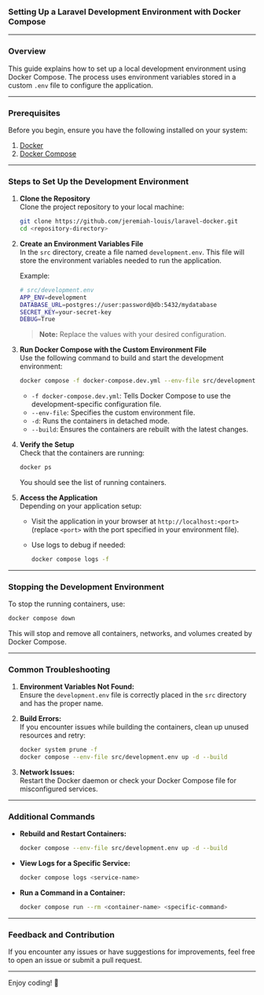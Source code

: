 
### Setting Up a Laravel Development Environment with Docker Compose

---

### **Overview**

This guide explains how to set up a local development environment using Docker Compose. The process uses environment variables stored in a custom `.env` file to configure the application.

---

### **Prerequisites**

Before you begin, ensure you have the following installed on your system:

1. [Docker](https://docs.docker.com/get-docker/)
2. [Docker Compose](https://docs.docker.com/compose/install/)

---

### **Steps to Set Up the Development Environment**

1. **Clone the Repository**  
    Clone the project repository to your local machine:
    
    ```bash
    git clone https://github.com/jeremiah-louis/laravel-docker.git
    cd <repository-directory>
    ```
    
2. **Create an Environment Variables File**  
    In the `src` directory, create a file named `development.env`. This file will store the environment variables needed to run the application.
    
    Example:
    
    ```bash
    # src/development.env
    APP_ENV=development
    DATABASE_URL=postgres://user:password@db:5432/mydatabase
    SECRET_KEY=your-secret-key
    DEBUG=True
    ```
    
    > **Note:** Replace the values with your desired configuration.
    
3. **Run Docker Compose with the Custom Environment File**  
    Use the following command to build and start the development environment:
    
    ```bash
    docker compose -f docker-compose.dev.yml --env-file src/development.env up -d --build

    ```
    - `-f docker-compose.dev.yml`: Tells Docker Compose to use the development-specific configuration file.
    - `--env-file`: Specifies the custom environment file.
    - `-d`: Runs the containers in detached mode.
    - `--build`: Ensures the containers are rebuilt with the latest changes.
4. **Verify the Setup**  
    Check that the containers are running:
    
    ```bash
    docker ps
    ```
    
    You should see the list of running containers.
    
5. **Access the Application**  
    Depending on your application setup:
    
    - Visit the application in your browser at `http://localhost:<port>` (replace `<port>` with the port specified in your environment file).
    - Use logs to debug if needed:
        
        ```bash
        docker compose logs -f
        ```
        

---

### **Stopping the Development Environment**

To stop the running containers, use:

```bash
docker compose down
```

This will stop and remove all containers, networks, and volumes created by Docker Compose.

---

### **Common Troubleshooting**

1. **Environment Variables Not Found:**  
    Ensure the `development.env` file is correctly placed in the `src` directory and has the proper name.
    
2. **Build Errors:**  
    If you encounter issues while building the containers, clean up unused resources and retry:
    
    ```bash
    docker system prune -f
    docker compose --env-file src/development.env up -d --build
    ```
    
3. **Network Issues:**  
    Restart the Docker daemon or check your Docker Compose file for misconfigured services.
    

---

### **Additional Commands**

- **Rebuild and Restart Containers:**
    
    ```bash
    docker compose --env-file src/development.env up -d --build
    ```
    
- **View Logs for a Specific Service:**
    
    ```bash
    docker compose logs <service-name>
    ```
    
- **Run a Command in a Container:**
    
    ```bash
    docker compose run --rm <container-name> <specific-command>
    ```
    

---

### **Feedback and Contribution**

If you encounter any issues or have suggestions for improvements, feel free to open an issue or submit a pull request.

---

Enjoy coding! 🚀
